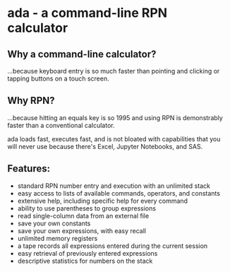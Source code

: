 # **ada - a command-line RPN calculator**

## **Why a command-line calculator?**
...because keyboard entry is so much faster than pointing and clicking or tapping buttons on a touch screen.

## **Why RPN?** 
...because hitting an equals key is so 1995 and using RPN is demonstrably faster than a conventional calculator.

ada loads fast, executes fast, and is not bloated with capabilities that you will never use because there's Excel, Jupyter Notebooks, and SAS. 

## **Features:**
- standard RPN number entry and execution with an unlimited stack
- easy access to lists of available commands, operators, and constants
- extensive help, including specific help for every command
- ability to use parentheses to group expressions
- read single-column data from an external file
- save your own constants
- save your own expressions, with easy recall
- unlimited memory registers
- a tape records all expressions entered during the current session
- easy retrieval of previously entered expressions
- descriptive statistics for numbers on the stack